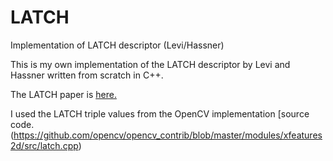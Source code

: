 # LATCH
Implementation of LATCH descriptor (Levi/Hassner)

This is my own implementation of the LATCH descriptor by Levi and Hassner written from scratch in C++.

The LATCH paper is [here.](https://talhassner.github.io/home/projects/LATCH/LATCH.pdf)

I used the LATCH triple values from the OpenCV implementation [source code.(https://github.com/opencv/opencv_contrib/blob/master/modules/xfeatures2d/src/latch.cpp)

